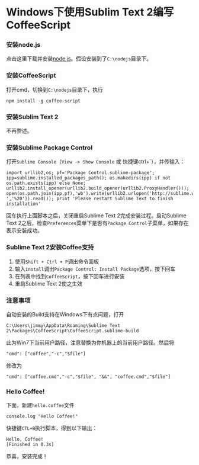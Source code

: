 # Windows下使用Sublim Text 2编写CoffeeScript


### 安装node.js

点击这里下载并安装[node.js](http://nodejs.org/)。假设安装到了`C:\nodejs`目录下。

### 安装CoffeeScript

打开cmd，切换到`C:\nodejs`目录下，执行

	npm install -g coffee-script

### 安装Sublim Text 2

不再赘述。

### 安装Sublime Package Control

打开`Sublime Console`（`View -> Show Console` 或 快捷键ctrl+`），并传输入：

	import urllib2,os; pf='Package Control.sublime-package'; ipp=sublime.installed_packages_path(); os.makedirs(ipp) if not os.path.exists(ipp) else None; urllib2.install_opener(urllib2.build_opener(urllib2.ProxyHandler())); open(os.path.join(ipp,pf),'wb').write(urllib2.urlopen('http://sublime.wbond.net/'+pf.replace(' ','%20')).read()); print 'Please restart Sublime Text to finish installation'

回车执行上面脚本之后，关闭重启Sublime Text 2完成安装过程。启动Sublime Text 2之后，检查`Preferences`菜单下是否有`Package Control`子菜单，如果存在表示安装成功。

### Sublime Text 2安装Coffee支持

1. 使用`Shift + Ctrl + P`调出命令面板
1. 输入`install`调出`Package Control: Install Package`选项，按下回车
1. 在列表中找到`CoffeeScript`，按下回车进行安装
1. 重启Sublime Text 2使之生效

### 注意事项

自动安装的Build支持在Windows下有点问题，打开

	C:\Users\jimmy\AppData\Roaming\Sublime Text 2\Packages\CoffeeScript\CoffeeScript.sublime-build

此为Win7下当前用户路径，注意替换为你机器上的当前用户路径。然后将

	"cmd": ["coffee","-c","$file"] 

修改为 

	"cmd": ["coffee.cmd","-c","$file", "&&", "coffee.cmd","$file"]

### Hello Coffee!

下面，新建`hello.coffee`文件

	console.log "Hello Coffee!"

快捷键`CTL+B`执行脚本，得到以下输出：

	Hello, Coffee!
	[Finished in 0.3s]

恭喜，安装完成！
